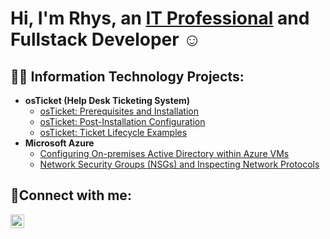 <h1>Hi, I'm Rhys, an <a href="https://linkedin.com/in/rhys-yamasaki-4707b379">IT Professional</a> and Fullstack Developer ☺</h1>

<h2>👨‍💻 Information Technology Projects:</h2>

- <b>osTicket (Help Desk Ticketing System)</b>
  - [osTicket: Prerequisites and Installation](https://github.com/yamasakirhys)
  - [osTicket: Post-Installation Configuration](https://github.com/yamasakirhys)
  - [osTicket: Ticket Lifecycle Examples](https://github.com/yamasakirhys)
- <b>Microsoft Azure</b>
  - [Configuring On-premises Active Directory within Azure VMs](https://github.com/yamasakirhys)
  - [Network Security Groups (NSGs) and Inspecting Network Protocols](https://github.com/yamasakirhys)

<h2>🤳Connect with me:</h2>

<!--[<img align="left" alt="Josh | Twitter" width="22px" src="https://cdn.jsdelivr.net/npm/simple-icons@v3/icons/twitter.svg" />][twitter]
[<img align="left" alt="Josh | Instagram" width="22px" src="https://cdn.jsdelivr.net/npm/simple-icons@v3/icons/instagram.svg" />][instagram] -->
[<img align="left" alt="Josh | LinkedIn" width="22px" src="https://cdn.jsdelivr.net/npm/simple-icons@v3/icons/linkedin.svg" />][linkedin]

[linkedin]: https://linkedin.com/in/rhys-yamasaki-4707b379
